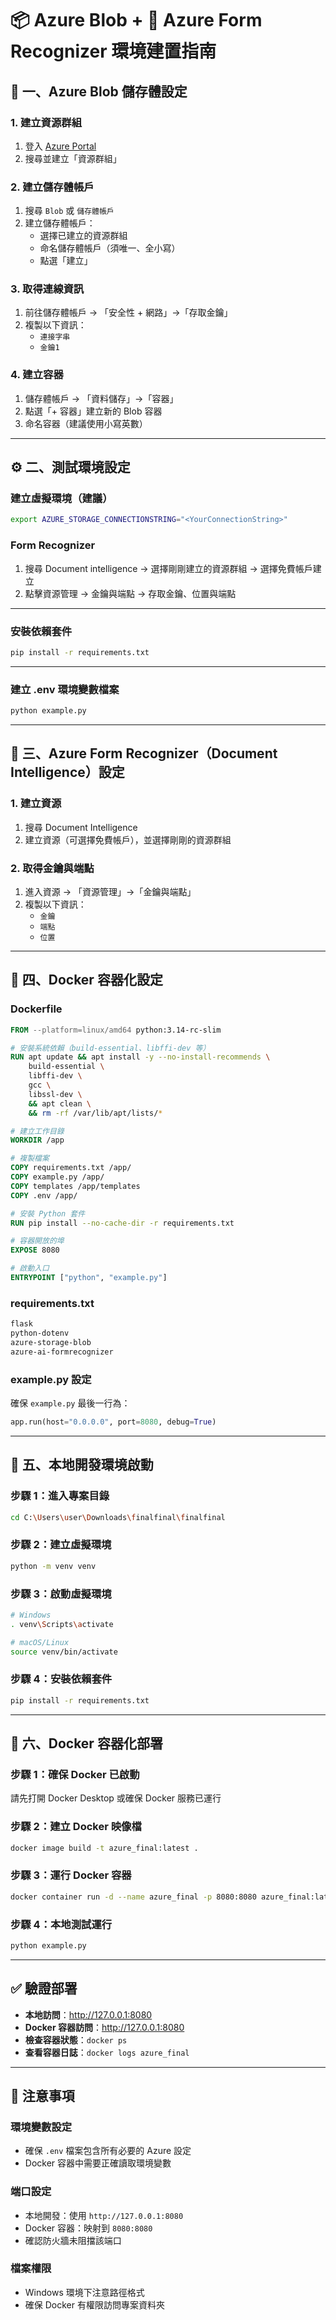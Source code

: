 # 📦 Azure Blob + 📄 Azure Form Recognizer 環境建置指南

## 📁 一、Azure Blob 儲存體設定
### 1. 建立資源群組
1. 登入 [Azure Portal](https://portal.azure.com/)
2. 搜尋並建立「資源群組」

### 2. 建立儲存體帳戶
1. 搜尋 `Blob` 或 `儲存體帳戶`
2. 建立儲存體帳戶：
   - 選擇已建立的資源群組
   - 命名儲存體帳戶（須唯一、全小寫）
   - 點選「建立」

### 3. 取得連線資訊
1. 前往儲存體帳戶 → 「安全性 + 網路」→「存取金鑰」
2. 複製以下資訊：
   - `連接字串`
   - `金鑰1`

### 4. 建立容器
1. 儲存體帳戶 → 「資料儲存」→「容器」
2. 點選「+ 容器」建立新的 Blob 容器
3. 命名容器（建議使用小寫英數）

---

## ⚙️ 二、測試環境設定
### 建立虛擬環境（建議）
```bash
export AZURE_STORAGE_CONNECTIONSTRING="<YourConnectionString>"
```

### Form Recognizer 
1. 搜尋 Document intelligence -> 選擇剛剛建立的資源群組 -> 選擇免費帳戶建立
2. 點擊資源管理 -> 金鑰與端點 -> 存取金鑰、位置與端點

---

### 安裝依賴套件

```bash
pip install -r requirements.txt
```

---

### 建立 .env 環境變數檔案
```bash
python example.py
```

---

## 🧠 三、Azure Form Recognizer（Document Intelligence）設定
### 1. 建立資源
1. 搜尋 Document Intelligence
2. 建立資源（可選擇免費帳戶），並選擇剛剛的資源群組

### 2. 取得金鑰與端點
1. 進入資源 → 「資源管理」→「金鑰與端點」
2. 複製以下資訊：
   - `金鑰`
   - `端點`
   - `位置`

---

## 🐳 四、Docker 容器化設定

### Dockerfile
```dockerfile
FROM --platform=linux/amd64 python:3.14-rc-slim

# 安裝系統依賴（build-essential、libffi-dev 等）
RUN apt update && apt install -y --no-install-recommends \
    build-essential \
    libffi-dev \
    gcc \
    libssl-dev \
    && apt clean \
    && rm -rf /var/lib/apt/lists/*

# 建立工作目錄
WORKDIR /app

# 複製檔案
COPY requirements.txt /app/
COPY example.py /app/
COPY templates /app/templates
COPY .env /app/

# 安裝 Python 套件
RUN pip install --no-cache-dir -r requirements.txt

# 容器開放的埠
EXPOSE 8080

# 啟動入口
ENTRYPOINT ["python", "example.py"]
```

### requirements.txt
```txt
flask
python-dotenv
azure-storage-blob
azure-ai-formrecognizer
```

### example.py 設定
確保 `example.py` 最後一行為：
```python
app.run(host="0.0.0.0", port=8080, debug=True)
```

---

## 🚀 五、本地開發環境啟動

### 步驟 1：進入專案目錄
```bash
cd C:\Users\user\Downloads\finalfinal\finalfinal
```

### 步驟 2：建立虛擬環境
```bash
python -m venv venv
```

### 步驟 3：啟動虛擬環境
```bash
# Windows
. venv\Scripts\activate

# macOS/Linux
source venv/bin/activate
```

### 步驟 4：安裝依賴套件
```bash
pip install -r requirements.txt
```

---

## 🐳 六、Docker 容器化部署

### 步驟 1：確保 Docker 已啟動
請先打開 Docker Desktop 或確保 Docker 服務已運行

### 步驟 2：建立 Docker 映像檔
```bash
docker image build -t azure_final:latest .
```

### 步驟 3：運行 Docker 容器
```bash
docker container run -d --name azure_final -p 8080:8080 azure_final:latest
```

### 步驟 4：本地測試運行
```bash
python example.py
```

---

## ✅ 驗證部署
- **本地訪問**：http://127.0.0.1:8080
- **Docker 容器訪問**：http://127.0.0.1:8080
- **檢查容器狀態**：`docker ps`
- **查看容器日誌**：`docker logs azure_final`

---

## 🚨 注意事項

### 環境變數設定
- 確保 `.env` 檔案包含所有必要的 Azure 設定
- Docker 容器中需要正確讀取環境變數

### 端口設定
- 本地開發：使用 `http://127.0.0.1:8080`
- Docker 容器：映射到 `8080:8080`
- 確認防火牆未阻擋該端口

### 檔案權限
- Windows 環境下注意路徑格式
- 確保 Docker 有權限訪問專案資料夾

